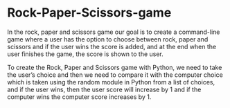 # Rock-Paper-Scissors-game
In the rock, paper and scissors game our goal is to create a
command-line game where a user has the option to choose
between rock, paper and scissors and if the user wins the
score is added, and at the end when the user finishes the
game, the score is shown to the user.

To create the Rock, Paper and Scissors game with Python,
we need to take the user’s choice and then we need to
compare it with the computer choice which is taken using
the random module in Python from a list of choices, and if
the user wins, then the user score will increase by 1 and if
the computer wins the computer score increases by 1.
